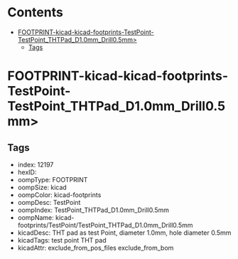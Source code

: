 



Contents
========

* [FOOTPRINT-kicad-kicad-footprints-TestPoint-TestPoint_THTPad_D1.0mm_Drill0.5mm>](#footprint-kicad-kicad-footprints-testpoint-testpoint_thtpad_d10mm_drill05mm)
	* [Tags](#tags)

# FOOTPRINT-kicad-kicad-footprints-TestPoint-TestPoint_THTPad_D1.0mm_Drill0.5mm>

## Tags

- index: 12197
- hexID: 
- oompType: FOOTPRINT
- oompSize: kicad
- oompColor: kicad-footprints
- oompDesc: TestPoint
- oompIndex: TestPoint_THTPad_D1.0mm_Drill0.5mm
- oompName: kicad-footprints/TestPoint/TestPoint_THTPad_D1.0mm_Drill0.5mm
- kicadDesc: THT pad as test Point, diameter 1.0mm, hole diameter 0.5mm
- kicadTags: test point THT pad
- kicadAttr: exclude_from_pos_files exclude_from_bom
